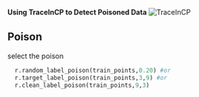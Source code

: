 **Using TraceInCP to Detect Poisoned Data**
![TraceInCP](https://github.com/Ziyad-Y/TraceIn-Posion-Detection/blob/main/tracincp.png)

## Poison ##  
select the poison
```python
  r.random_label_poison(train_points,0.20) #or 
  r.target_label_poison(train_points,3,9) #or
  r.clean_label_poison(train_points,9,3)
```
